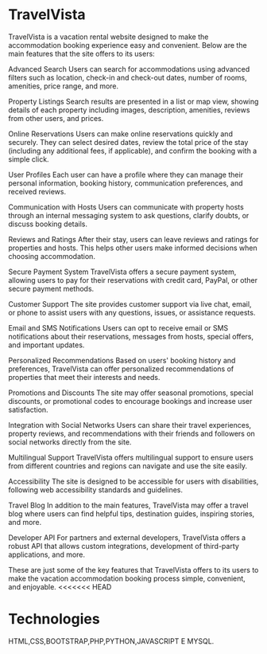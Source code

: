 # TravelVista
TravelVista is a vacation rental website designed to make the accommodation booking experience easy and convenient. Below are the main features that the site offers to its users:

Advanced Search
Users can search for accommodations using advanced filters such as location, check-in and check-out dates, number of rooms, amenities, price range, and more.

Property Listings
Search results are presented in a list or map view, showing details of each property including images, description, amenities, reviews from other users, and prices.

Online Reservations
Users can make online reservations quickly and securely. They can select desired dates, review the total price of the stay (including any additional fees, if applicable), and confirm the booking with a simple click.

User Profiles
Each user can have a profile where they can manage their personal information, booking history, communication preferences, and received reviews.

Communication with Hosts
Users can communicate with property hosts through an internal messaging system to ask questions, clarify doubts, or discuss booking details.

Reviews and Ratings
After their stay, users can leave reviews and ratings for properties and hosts. This helps other users make informed decisions when choosing accommodation.

Secure Payment System
TravelVista offers a secure payment system, allowing users to pay for their reservations with credit card, PayPal, or other secure payment methods.

Customer Support
The site provides customer support via live chat, email, or phone to assist users with any questions, issues, or assistance requests.

Email and SMS Notifications
Users can opt to receive email or SMS notifications about their reservations, messages from hosts, special offers, and important updates.

Personalized Recommendations
Based on users' booking history and preferences, TravelVista can offer personalized recommendations of properties that meet their interests and needs.

Promotions and Discounts
The site may offer seasonal promotions, special discounts, or promotional codes to encourage bookings and increase user satisfaction.

Integration with Social Networks
Users can share their travel experiences, property reviews, and recommendations with their friends and followers on social networks directly from the site.

Multilingual Support
TravelVista offers multilingual support to ensure users from different countries and regions can navigate and use the site easily.

Accessibility
The site is designed to be accessible for users with disabilities, following web accessibility standards and guidelines.

Travel Blog
In addition to the main features, TravelVista may offer a travel blog where users can find helpful tips, destination guides, inspiring stories, and more.

Developer API
For partners and external developers, TravelVista offers a robust API that allows custom integrations, development of third-party applications, and more.

These are just some of the key features that TravelVista offers to its users to make the vacation accommodation booking process simple, convenient, and enjoyable.
<<<<<<< HEAD
# Technologies
HTML,CSS,BOOTSTRAP,PHP,PYTHON,JAVASCRIPT E MYSQL.
